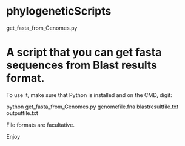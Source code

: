 # phylogeneticScripts

get_fasta_from_Genomes.py 

# A script that you can get fasta sequences from Blast results format.

To use it, make sure that Python is installed and on the CMD, digit:

python get_fasta_from_Genomes.py genomefile.fna blastresultfile.txt outputfile.txt

File formats are facultative.

Enjoy
